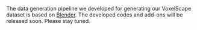 The data generation pipeline we developed for generating our VoxelScape dataset is based on [Blender](https://www.blender.org/). The developed codes and add-ons will be released soon. Please stay tuned.

